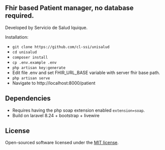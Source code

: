 ## Fhir based Patient manager, no database required.

Developed by Servicio de Salud Iquique.

Installation:

- ```git clone https://github.com/cl-ssi/unisalud```
- ```cd unisalud```
- ```composer install```
- ```cp .env.example .env```
- ```php artisan key:generate```
- Edit file .env and set FHIR_URL_BASE variable with server fhir base path.
- ```php artisan serve```
- Navigate to http://localhost:8000/patient

## Dependencies
- Requires having the php soap extension enabled `extension=soap`.
- Build on laravel 8.24 + bootstrap + livewire


## License

Open-sourced software licensed under the [MIT license](https://opensource.org/licenses/MIT).
